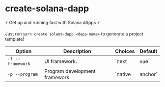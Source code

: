 # create-solana-dapp

:zap: Get up and running fast with Solana dApps :zap:   

Just run `yarn create solana-dapp <dapp-name>` to generate a project template!   

| Option | Description    | Choices    | Default    |
| ------ | -------------- | ---------- | ---------- |
| `-f --framework` | UI framework. | `next|vue` | `next` |
| `-p --program` | Program development framework. | `native|anchor` | `anchor` |
